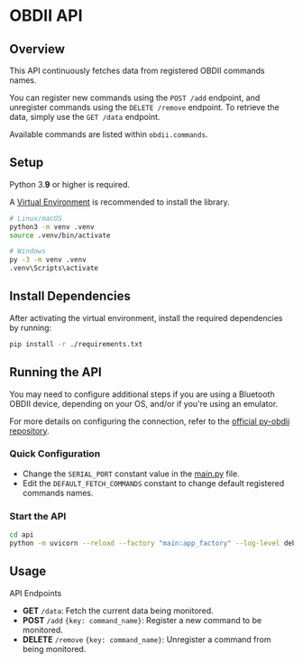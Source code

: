 # OBDII API

## Overview

This API continuously fetches data from registered OBDII commands names.

You can register new commands using the `POST /add` endpoint, and unregister commands using the `DELETE /remove` endpoint. To retrieve the data, simply use the `GET /data` endpoint.

Available commands are listed within `obdii.commands`.

## Setup

Python 3.**9** or higher is required.

A [Virtual Environment](https://docs.python.org/3/library/venv.html) is recommended to install the library.

```bash
# Linux/macOS
python3 -m venv .venv
source .venv/bin/activate

# Windows
py -3 -m venv .venv
.venv\Scripts\activate
```

## Install Dependencies

After activating the virtual environment, install the required dependencies by running:

```bash
pip install -r ./requirements.txt
```

## Running the API

You may need to configure additional steps if you are using a Bluetooth OBDII device, depending on your OS, and/or if you're using an emulator.

For more details on configuring the connection, refer to the [official py-obdii repository](https://github.com/PaulMarisOUMary/OBDII).

### Quick Configuration

- Change the `SERIAL_PORT` constant value in the [main.py](/api/main.py) file.
- Edit the `DEFAULT_FETCH_COMMANDS` constant to change default registered commands names.

### Start the API

```bash
cd api
python -m uvicorn --reload --factory "main:app_factory" --log-level debug
```

## Usage

API Endpoints
- **GET** `/data`: Fetch the current data being monitored.
- **POST** `/add` `{key: command_name}`: Register a new command to be monitored.
- **DELETE** `/remove` `{key: command_name}`: Unregister a command from being monitored.
